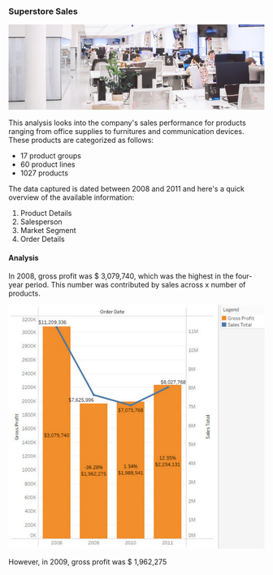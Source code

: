 ### Superstore Sales

<a href="https://www.pexels.com/photo/white-plastic-chairs-and-tables-in-white-room-3778619/">![alt text](https://github.com/atikahmd/Superstore-Sales/blob/main/visuals/header_superstore.jpg "Photo by Polina Zimmerman")</a>


This analysis looks into the company's sales performance for products ranging from office supplies to furnitures and communication devices. These products are categorized as follows:

* 17 product groups
* 60 product lines
* 1027 products

The data captured is dated between 2008 and 2011 and here's a quick overview of the available information:
1. Product Details
2. Salesperson
3. Market Segment
4. Order Details

#### Analysis

In 2008, gross profit was $ 3,079,740, which was the highest in the four-year period. This number was contributed by sales across x number of products.

![alt text](https://github.com/atikahmd/Superstore-Sales/blob/e7c47c48700dba48dcb66221f6b0dc5b6e156a3d/visuals/sales_profit.jpg "Total Sales vs Gross Profit")

However, in 2009, gross profit was $ 1,962,275

